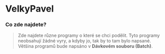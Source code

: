 # VelkyPavel
### Co zde najdete?
> Zde najdete různe programy o které se chci podělit. Tyto programy neobsahují žádné vyry, a kdyby jo, tak by to tam bylo napsané. Většina programů bude napsáno v **Dávkovém souboru (Batch)**.
